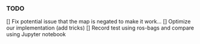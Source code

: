 ### TODO
[] Fix potential issue that the map is negated to make it work...
[] Optimize our implementation (add tricks)
[] Record test using ros-bags and compare using Jupyter notebook